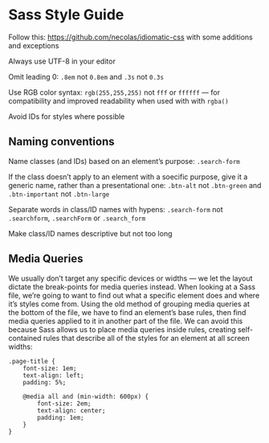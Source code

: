 # Sass Style Guide

Follow this: https://github.com/necolas/idiomatic-css with some additions and exceptions

Always use UTF-8 in your editor

Omit leading 0: `.8em` not `0.8em` and `.3s` not `0.3s`

Use RGB color syntax: `rgb(255,255,255)` not `fff` or `ffffff` — for compatibility and improved readability when used with with `rgba()`

Avoid IDs for styles where possible

## Naming conventions

Name classes (and IDs) based on an element’s purpose: `.search-form`

If the class doesn’t apply to an element with a soecific purpose, give it a generic name, rather than a presentational one: `.btn-alt` not `.btn-green` and `.btn-important` not `.btn-large`

Separate words in class/ID names with hypens: `.search-form` not `.searchform`, `.searchForm` or `.search_form`

Make class/ID names descriptive but not too long

## Media Queries

We usually don’t target any specific devices or widths — we let the layout dictate the break-points for media queries instead. When looking at a Sass file, we’re going to want to find out what a specific element does and where it’s styles come from. Using the old method of grouping media queries at the bottom of the file, we have to find an element’s base rules, then find media queries applied to it in another part of the file. We can avoid this because Sass allows us to place media queries inside rules, creating self-contained rules that describe all of the styles for an element at all screen widths:

```
.page-title {
	font-size: 1em;
	text-align: left;
	padding: 5%;

	@media all and (min-width: 600px) {
		font-size: 2em;
		text-align: center;
		padding: 1em;
	}
}
```
